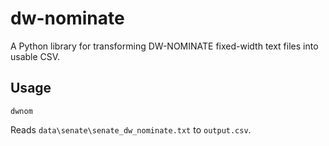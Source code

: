 # dw-nominate

A Python library for transforming DW-NOMINATE fixed-width text files into usable CSV.

## Usage
```
dwnom
```

Reads `data\senate\senate_dw_nominate.txt` to `output.csv`.